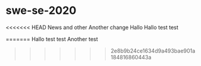 # swe-se-2020
<<<<<<< HEAD
News and other
Another change
Hallo
Hallo test test

=======
Hallo test test
Another test
>>>>>>> 2e8b9b24ce1634d9a493bae901a184816860443a

